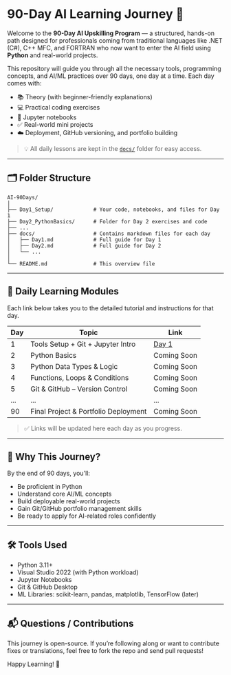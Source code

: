 # 90-Day AI Learning Journey 🚀

Welcome to the **90-Day AI Upskilling Program** — a structured, hands-on path designed for professionals coming from traditional languages like .NET (C#), C++ MFC, and FORTRAN who now want to enter the AI field using **Python** and real-world projects.

This repository will guide you through all the necessary tools, programming concepts, and AI/ML practices over 90 days, one day at a time. Each day comes with:

* 📚 Theory (with beginner-friendly explanations)
* 💻 Practical coding exercises
* 📓 Jupyter notebooks
* ✅ Real-world mini projects
* ☁️ Deployment, GitHub versioning, and portfolio building

> 💡 All daily lessons are kept in the [`docs/`](docs/README.md) folder for easy access.

---

## 🗂 Folder Structure

```
AI-90Days/
│
├── Day1_Setup/             # Your code, notebooks, and files for Day 1
├── Day2_PythonBasics/      # Folder for Day 2 exercises and code
├── ...
├── docs/                   # Contains markdown files for each day
│   ├── Day1.md             # Full guide for Day 1
│   ├── Day2.md             # Full guide for Day 2
│   └── ...
│
└── README.md               # This overview file
```

---

## 🔗 Daily Learning Modules

Each link below takes you to the detailed tutorial and instructions for that day.

| Day | Topic                                | Link                  |
| --- | ------------------------------------ | --------------------- |
| 1   | Tools Setup + Git + Jupyter Intro    | [Day 1](docs/Day1.md) |
| 2   | Python Basics                        | Coming Soon           |
| 3   | Python Data Types & Logic            | Coming Soon           |
| 4   | Functions, Loops & Conditions        | Coming Soon           |
| 5   | Git & GitHub – Version Control       | Coming Soon           |
| ... | ...                                  | ...                   |
| 90  | Final Project & Portfolio Deployment | Coming Soon           |

> ✅ Links will be updated here each day as you progress.

---

## 🧠 Why This Journey?

By the end of 90 days, you'll:

* Be proficient in Python
* Understand core AI/ML concepts
* Build deployable real-world projects
* Gain Git/GitHub portfolio management skills
* Be ready to apply for AI-related roles confidently

---

## 🛠 Tools Used

* Python 3.11+
* Visual Studio 2022 (with Python workload)
* Jupyter Notebooks
* Git & GitHub Desktop
* ML Libraries: scikit-learn, pandas, matplotlib, TensorFlow (later)

---

## 📬 Questions / Contributions

This journey is open-source. If you’re following along or want to contribute fixes or translations, feel free to fork the repo and send pull requests!

Happy Learning! 🚀

